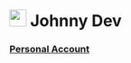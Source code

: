 # <img width="30" src="https://i.ibb.co/fDZ4fjd/flutter-1.png"/> Johnny Dev


### [Personal Account](https://github.com/Johnnyfdev)







